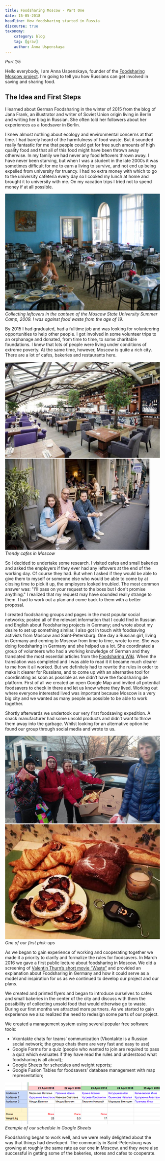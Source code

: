 ```yaml
---
title: Foodsharing Moscow - Part One
date: 15-05-2018
headline: How foodsharing started in Russia
discourse: true
taxonomy:
    category: blog
    tag: [grav]
    author: Anna Uspenskaya
---
```


_Part 1/5_

Hello everybody, I am Anna Uspenskaya, founder of the [Foodsharing Moscow project](https://foodsharing.ru ). I’m going to tell you how Russians can get involved in saving and sharing food.

## The Idea and First Steps
I learned about German Foodsharing in the winter of 2015 from the blog of Jana Frank, an illustrator and writer of Soviet Union origin living in Berlin and writing her blog in Russian. She often told her followers about her experiences as a foodsaver in Berlin.

I knew almost nothing about ecology and environmental concerns at that time. I had barely heard of the harmfulness of food waste. But it sounded really fantastic for me that people could get for free such amounts of high quality food and that all of this food might have been thrown away otherwise. In my family we had never any food leftovers thrown away. I have never been starving, but when I was a student in the late 2000s it was sometimes difficult for me to earn a living to survive, and not end up being expelled from university for truancy. I had no extra money with which to go to the university cafeteria every day so I cooked my lunch at home and brought it to university with me. On my vacation trips I tried not to spend money if at all possible.

![](canteen.jpg)
_Collecting leftovers in the canteen of the Moscow State University Summer Camp, 2009. I was against food waste from the age of 19._

By 2015 I had graduated, had a fulltime job and was looking for volunteering opportunities to help other people. I got involved in some volunteer trips to an orphanage and donated, from time to time, to some charitable foundations. I knew that lots of people were living under conditions of extreme poverty. At the same time, however, Moscow is quite a rich city. There are a lot of cafes, bakeries and restaurants here.

![](trendycafe1.jpg)
![](trendycafe2.jpg)
_Trendy cafes in Moscow_

So I decided to undertake some research. I visited cafes and small bakeries and asked the employers if they ever had any leftovers at the end of the working day. Of course they had. But when I asked if they would be able to give them to myself or someone else who would be able to come by at closing time to pick it up, the employers looked troubled. The most common answer was: "I'll pass on your request to the boss but I don't promise anything." I realized that my request may have sounded really strange to them. I had to work out a plan and come back to them with a better proposal.

I created foodsharing groups and pages in the most popular social networks; posted all of the relevant information that I could find in Russian and English about Foodsharing projects in Germany; and wrote about my desire to set up something similar. I also got in touch with foodsaving activists from Moscow and Saint-Petersburg. One day a Russian girl, living in Germany and coming to Moscow from time to time, wrote to me. She was doing foodsharing in Germany and she helped us a lot. She coordinated a group of volunteers who had a working knowledge of German and they translated the most essential articles from the [Foodsharing Wiki](https://wiki.foodsharing.de/Hauptseite). When the translation was completed and I was able to read it it became much clearer to me how it all worked. But we definitely had to rewrite the rules in order to make it clearer for Russians, and to come up with an alternative tool for coordinating as soon as possible as we didn’t have the foodsharing.de platform. First of all we created an open Google Map and invited all potential foodsavers to check in there and let us know where they lived. Working out where everyone interested lived was important because Moscow is a very big city and we wanted as many people as possible to be able to work together.

Shortly afterwards we undertook our very first foodsaving expedition. A snack manufacturer had some unsold products and didn’t want to throw them away into the garbage. Whilst looking for an alternative option he found our group through social media and wrote to us.

![](1stpickup1.jpg)
![](1stpickup2.jpg)
_One of our first pick-ups_

As we began to gain experience of working and cooperating together we made it a priority to clarify and formalize the rules for foodsavers.
In March 2016 we gave a first public lecture about foodsharing in Moscow. We did a screening of [Valentin Thurn’s short movie “Waste”](https://www.youtube.com/watch?v=VaouOWx3Bmo) and provided an explanation about Foodsharing in Germany and how it could serve as a model and inspiration for us as we continued to develop our project and our plans.

We created and printed flyers and began to introduce ourselves to cafes and small bakeries in the center of the city and discuss with them the possibility of collecting unsold food that would otherwise go to waste. During our first months we attracted more partners. As we started to gain experience we also realized the need to redesign some parts of our project.

We created a management system using several popular free software tools:
- Vkontakte chats for teams’ communication (Vkontakte is a Russian social network; the group chats there are very fast and easy to use)
- Google Forms for a quiz (people who wanted to join are required to pass a quiz which evaluates if they have read the rules and understood what foodsharing is all about);
- Google Sheets for schedules and weight reports;
- Google Fusion Tables for foodsavers’ database management with map representation;

![](spreadsheet.jpg)
_Example of our schedule in Google Sheets_

Foodsharing began to work well, and we were really delighted about the way that things had developed. The community in Saint-Petersburg was growing at roughly the same rate as our one in Moscow, and they were also successful in getting some of the bakeries, stores and cafes to cooperate.
